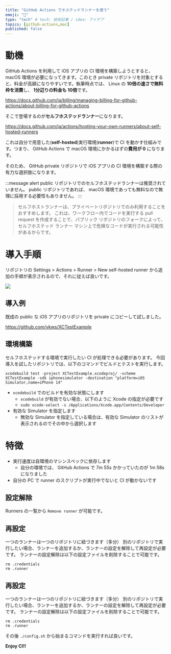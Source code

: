```yaml
---
title: "GitHub Actions でホステッドランナーを使う"
emoji: "🚀"
type: "tech" # tech: 技術記事 / idea: アイデア
topics: [github-actions,mac]
published: false
---
```


# 動機

GitHub Actions を利用して iOS アプリの CI 環境を構築しようとすると、 macOS 環境が必要になってきます。このとき private リポジトリを対象とすると、料金が高額になりやすいです。執筆時点では、 Linux の **10倍の速さで無料枠を消費**し、 **1分辺りの料金も 10倍**です。

https://docs.github.com/ja/billing/managing-billing-for-github-actions/about-billing-for-github-actions

そこで登場するのが**セルフホステッドランナー**になります。

https://docs.github.com/ja/actions/hosting-your-own-runners/about-self-hosted-runners

これは自分で用意した(**self-hosted**)実行環境(**runner**)で CI を動かす仕組みです。つまり、 GitHub Actions で macOS 環境にかかるはずの**費用が 0** になります。

そのため、 GitHub private リポジトリで iOS アプリの CI 環境を構築する際の有力な選択肢になります。

:::message alert
public リポジトリでのセルフホステッドランナーは推奨されていません。 public リポジトリであれば、 macOS 環境であっても無料なので無理に採用する必要性もありません。
:::

> セルフホストランナーは、プライベートリポジトリでのみ利用することをおすすめします。 これは、ワークフロー内でコードを実行する pull request を作成することで、パブリック リポジトリのフォークによって、セルフホステッド ランナー マシン上で危険なコードが実行される可能性があるからです。

# 導入手順

リポジトリの Settings > Actions > Runner > New self-hosted runner から追加の手順が表示されるので、それに従えば良いです。

![](https://storage.googleapis.com/zenn-user-upload/95892b9e94f4-20230316.png)


## 導入例

既成の public な iOS アプリのリポジトリを private にコピーして試しました。

https://github.com/ykws/XCTestExample

## 環境構築

セルフホステッドする環境で実行したい CI が処理できる必要があります。
今回導入を試したリポジトリでは、以下のコマンドでビルドとテストを実行します。

```
xcodebuild test -project XCTestExample.xcodeproj/ -scheme XCTestExample -sdk iphonesimulator -destination "platform=iOS Simulator,name=iPhone 14"
```

- `xcodebuild` でのビルドを有効な状態にします
  - `xcodebuild` が有効でない場合、以下のように Xcode の指定が必要です
  - `sudo xcode-select -s /Applications/Xcode.app/Contents/Developer`
- 有効な Simulator を指定します
  - 無効な Simulator を指定している場合は、有効な Simulator のリストが表示されるのでその中から選択します

# 特徴
- 実行速度は自環境のマシンスペックに依存します
  - 自分の環境では、 GitHub Actions で 7m 55s かかっていたのが 1m 58s になりました
- 自分の PC で runner のスクリプトが実行中でないと CI が動かないです

## 設定解除

Runners の一覧から `Remove runner` が可能です。

## 再設定

一つのランナーは一つのリポジトリに紐づきます（多分）
別のリポジトリで実行したい場合、ランナーを追加するか、ランナーの設定を解除して再設定が必要です。
ランナーの設定解除は以下の設定ファイルを削除することで可能です。

```
rm .credentials
rm .runner
```

## 再設定

一つのランナーは一つのリポジトリに紐づきます（多分）
別のリポジトリで実行したい場合、ランナーを追加するか、ランナーの設定を解除して再設定が必要です。
ランナーの設定解除は以下の設定ファイルを削除することで可能です。

```
rm .credentials
rm .runner
```

その後 `./config.sh` から始まるコマンドを実行すれば良いです。

**Enjoy CI!!**

